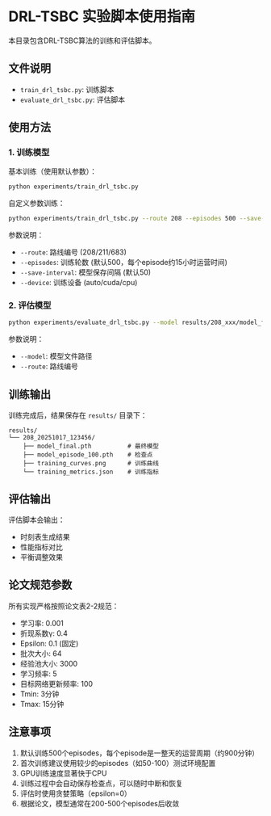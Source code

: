 # DRL-TSBC 实验脚本使用指南

本目录包含DRL-TSBC算法的训练和评估脚本。

## 文件说明

- `train_drl_tsbc.py`: 训练脚本
- `evaluate_drl_tsbc.py`: 评估脚本

## 使用方法

### 1. 训练模型

基本训练（使用默认参数）：
```bash
python experiments/train_drl_tsbc.py
```

自定义参数训练：
```bash
python experiments/train_drl_tsbc.py --route 208 --episodes 500 --save-interval 50
```

参数说明：
- `--route`: 路线编号 (208/211/683)
- `--episodes`: 训练轮数 (默认500，每个episode约15小时运营时间)
- `--save-interval`: 模型保存间隔 (默认50)
- `--device`: 训练设备 (auto/cuda/cpu)

### 2. 评估模型

```bash
python experiments/evaluate_drl_tsbc.py --model results/208_xxx/model_final.pth --route 208
```

参数说明：
- `--model`: 模型文件路径
- `--route`: 路线编号

## 训练输出

训练完成后，结果保存在 `results/` 目录下：

```
results/
└── 208_20251017_123456/
    ├── model_final.pth          # 最终模型
    ├── model_episode_100.pth    # 检查点
    ├── training_curves.png      # 训练曲线
    └── training_metrics.json    # 训练指标
```

## 评估输出

评估脚本会输出：
- 时刻表生成结果
- 性能指标对比
- 平衡调整效果

## 论文规范参数

所有实现严格按照论文表2-2规范：
- 学习率: 0.001
- 折现系数γ: 0.4
- Epsilon: 0.1 (固定)
- 批次大小: 64
- 经验池大小: 3000
- 学习频率: 5
- 目标网络更新频率: 100
- Tmin: 3分钟
- Tmax: 15分钟

## 注意事项

1. 默认训练500个episodes，每个episode是一整天的运营周期（约900分钟）
2. 首次训练建议使用较少的episodes（如50-100）测试环境配置
3. GPU训练速度显著快于CPU
4. 训练过程中会自动保存检查点，可以随时中断和恢复
5. 评估时使用贪婪策略（epsilon=0）
6. 根据论文，模型通常在200-500个episodes后收敛
